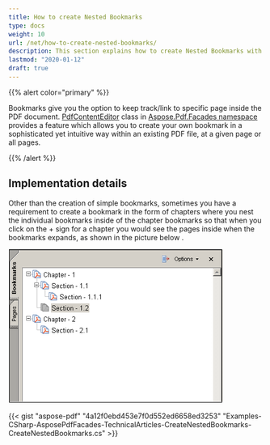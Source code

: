 ```yaml
---
title: How to create Nested Bookmarks
type: docs
weight: 10
url: /net/how-to-create-nested-bookmarks/
description: This section explains how to create Nested Bookmarks with PdfContentEditor Class.
lastmod: "2020-01-12"
draft: true
---
```


{{% alert color="primary" %}} 

Bookmarks give you the option to keep track/link to specific page inside the PDF document. [PdfContentEditor](http://www.aspose.com/api/net/pdf/aspose.pdf.facades/PdfContentEditor) class in [Aspose.Pdf.Facades namespace](https://docs-qa.aspose.com/display/pdftemp/Aspose.Pdf.Facades+namespace) provides a feature which allows you to create your own bookmark in a sophisticated yet intuitive way within an existing PDF file, at a given page or all pages.

{{% /alert %}} 

## Implementation details

Other than the creation of simple bookmarks, sometimes you have a requirement to create a bookmark in the form of chapters where you nest the individual bookmarks inside of the chapter bookmarks so that when you click on the + sign for a chapter you would see the pages inside when the bookmarks expands, as shown in the picture below . 

![todo:image_alt_text](how-to-create-nested-bookmarks_1.png)



{{< gist "aspose-pdf" "4a12f0ebd453e7f0d552ed6658ed3253" "Examples-CSharp-AsposePdfFacades-TechnicalArticles-CreateNestedBookmarks-CreateNestedBookmarks.cs" >}}
